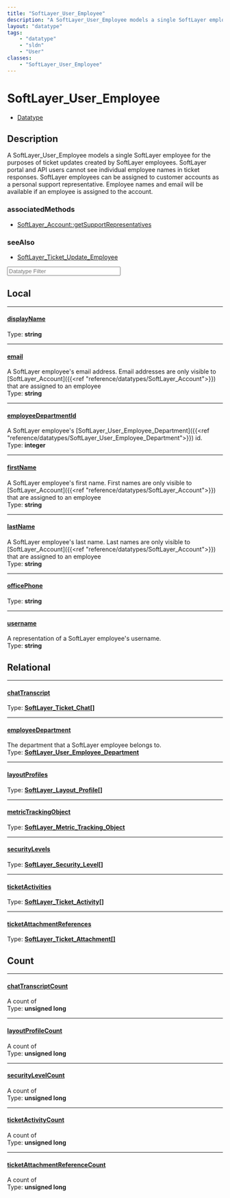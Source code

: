 ```yaml
---
title: "SoftLayer_User_Employee"
description: "A SoftLayer_User_Employee models a single SoftLayer employee for the purposes of ticket updates created by SoftLayer emp... "
layout: "datatype"
tags:
    - "datatype"
    - "sldn"
    - "User"
classes:
    - "SoftLayer_User_Employee"
---
```


# SoftLayer_User_Employee
<div id='service-datatype'>
    <ul id='sldn-reference-tabs'>
        <li id='datatype'> <a href='/reference/datatypes/SoftLayer_User_Employee' >Datatype</a></li>
    </ul>
</div>

## Description 
A SoftLayer_User_Employee models a single SoftLayer employee for the purposes of ticket updates created by SoftLayer employees. SoftLayer portal and API users cannot see individual employee names in ticket responses.  SoftLayer employees can be assigned to customer accounts as a personal support representative.  Employee names and email will be available if an employee is assigned to the account. 


### associatedMethods

*  [SoftLayer_Account::getSupportRepresentatives](/reference/services/SoftLayer_Account/getSupportRepresentatives )



### seeAlso

* [SoftLayer_Ticket_Update_Employee](/reference/services/SoftLayer_Ticket_Update_Employee )




<!-- Filer BEGIN -->
<div class="view-filters">
        <div class="clearfix">
            <div class="search-input-box">
                <input placeholder="Datatype Filter" onkeyup="titleSearch(inputId='prop-input', divId='properties', elementClass='prop-row')" 
                    type="text" id="prop-input" value="" size="30" maxlength="128" class="form-text">
            </div>
        </div>
</div>
<!-- Filer END -->

<div id="properties" class="content">
<div id="localProperties" class="prop-content" >

## Local
<div class="prop-row">

-----
[displayName]: #displayname
#### [displayName]
  
<span class="type-label">Type: </span>**string**


</div>
<div class="prop-row">

-----
[email]: #email
#### [email]
A SoftLayer employee's email address. Email addresses are only visible to [SoftLayer_Account]({{<ref "reference/datatypes/SoftLayer_Account">}}) that are assigned to an employee   
<span class="type-label">Type: </span>**string**


</div>
<div class="prop-row">

-----
[employeeDepartmentId]: #employeedepartmentid
#### [employeeDepartmentId]
A SoftLayer employee's [SoftLayer_User_Employee_Department]({{<ref "reference/datatypes/SoftLayer_User_Employee_Department">}}) id.   
<span class="type-label">Type: </span>**integer**


</div>
<div class="prop-row">

-----
[firstName]: #firstname
#### [firstName]
A SoftLayer employee's first name. First names are only visible to [SoftLayer_Account]({{<ref "reference/datatypes/SoftLayer_Account">}}) that are assigned to an employee   
<span class="type-label">Type: </span>**string**


</div>
<div class="prop-row">

-----
[lastName]: #lastname
#### [lastName]
A SoftLayer employee's last name. Last names are only visible to [SoftLayer_Account]({{<ref "reference/datatypes/SoftLayer_Account">}}) that are assigned to an employee   
<span class="type-label">Type: </span>**string**


</div>
<div class="prop-row">

-----
[officePhone]: #officephone
#### [officePhone]
  
<span class="type-label">Type: </span>**string**


</div>
<div class="prop-row">

-----
[username]: #username
#### [username]
A representation of a SoftLayer employee's username.  
<span class="type-label">Type: </span>**string**


</div>
</div>
<!-- LOCAL PROPERTY END -->

<div id="relationalProperties"  class="prop-content" >

## Relational
<div class="prop-row">

-----
[chatTranscript]: #chattranscript
#### [chatTranscript]
  
<span class="type-label">Type: </span>**<a href='/reference/datatypes/SoftLayer_Ticket_Chat'>SoftLayer_Ticket_Chat[] </a>**


</div>
<div class="prop-row">

-----
[employeeDepartment]: #employeedepartment
#### [employeeDepartment]
The department that a SoftLayer employee belongs to.  
<span class="type-label">Type: </span>**<a href='/reference/datatypes/SoftLayer_User_Employee_Department'>SoftLayer_User_Employee_Department </a>**


</div>
<div class="prop-row">

-----
[layoutProfiles]: #layoutprofiles
#### [layoutProfiles]
  
<span class="type-label">Type: </span>**<a href='/reference/datatypes/SoftLayer_Layout_Profile'>SoftLayer_Layout_Profile[] </a>**


</div>
<div class="prop-row">

-----
[metricTrackingObject]: #metrictrackingobject
#### [metricTrackingObject]
  
<span class="type-label">Type: </span>**<a href='/reference/datatypes/SoftLayer_Metric_Tracking_Object'>SoftLayer_Metric_Tracking_Object </a>**


</div>
<div class="prop-row">

-----
[securityLevels]: #securitylevels
#### [securityLevels]
  
<span class="type-label">Type: </span>**<a href='/reference/datatypes/SoftLayer_Security_Level'>SoftLayer_Security_Level[] </a>**


</div>
<div class="prop-row">

-----
[ticketActivities]: #ticketactivities
#### [ticketActivities]
  
<span class="type-label">Type: </span>**<a href='/reference/datatypes/SoftLayer_Ticket_Activity'>SoftLayer_Ticket_Activity[] </a>**


</div>
<div class="prop-row">

-----
[ticketAttachmentReferences]: #ticketattachmentreferences
#### [ticketAttachmentReferences]
  
<span class="type-label">Type: </span>**<a href='/reference/datatypes/SoftLayer_Ticket_Attachment'>SoftLayer_Ticket_Attachment[] </a>**


</div>

## Count
<div class="prop-row">

-----
[chatTranscriptCount]: #chattranscriptcount
#### [chatTranscriptCount]
A count of    
<span class="type-label">Type: </span>**unsigned long**


</div>
<div class="prop-row">

-----
[layoutProfileCount]: #layoutprofilecount
#### [layoutProfileCount]
A count of    
<span class="type-label">Type: </span>**unsigned long**


</div>
<div class="prop-row">

-----
[securityLevelCount]: #securitylevelcount
#### [securityLevelCount]
A count of    
<span class="type-label">Type: </span>**unsigned long**


</div>
<div class="prop-row">

-----
[ticketActivityCount]: #ticketactivitycount
#### [ticketActivityCount]
A count of    
<span class="type-label">Type: </span>**unsigned long**


</div>
<div class="prop-row">

-----
[ticketAttachmentReferenceCount]: #ticketattachmentreferencecount
#### [ticketAttachmentReferenceCount]
A count of    
<span class="type-label">Type: </span>**unsigned long**


</div>
</div>


